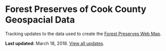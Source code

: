 # Forest Preserves of Cook County Geospacial Data
Tracking updates to the data used to create the [Forest Preserves Web Map](https://map.fpdcc.com). 

**Last updated:** March 18, 2018. [View all updates](https://choosealicense.com/licenses/cc-by-sa-4.0/).

